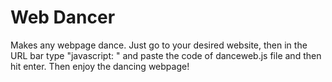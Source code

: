 # Web Dancer
Makes any webpage dance. Just go to your desired website, then in the URL bar type "javascript: " and paste the code of danceweb.js file and then hit enter. Then enjoy the dancing webpage!
